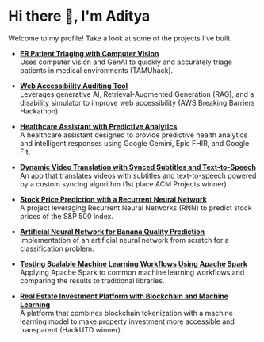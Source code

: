 # Hi there 👋, I'm Aditya

Welcome to my profile! Take a look at some of the projects I've built.

- [**ER Patient Triaging with Computer Vision**](https://github.com/Retrospek/GuardianCV)  
  Uses computer vision and GenAI to quickly and accurately triage patients in medical environments (TAMUhack).

- [**Web Accessibility Auditing Tool**](https://github.com/iamudyavar/AccessAI)  
  Leverages generative AI, Retrieval-Augmented Generation (RAG), and a disability simulator to improve web accessibility (AWS Breaking Barriers Hackathon).

- [**Healthcare Assistant with Predictive Analytics**](https://github.com/KhromeM/meddy)  
  A healthcare assistant designed to provide predictive health analytics and intelligent responses using Google Gemini, Epic FHIR, and Google Fit.

- [**Dynamic Video Translation with Synced Subtitles and Text-to-Speech**](https://github.com/acm-projects/Envoy)  
  An app that translates videos with subtitles and text-to-speech powered by a custom syncing algorithm (1st place ACM Projects winner).

- [**Stock Price Prediction with a Recurrent Neural Network**](https://github.com/iamudyavar/stock-prediction-recurrent-neural-network)  
  A project leveraging Recurrent Neural Networks (RNN) to predict stock prices of the S&P 500 index.

- [**Artificial Neural Network for Banana Quality Prediction**](https://github.com/iamudyavar/banana_quality_neural_network)  
  Implementation of an artificial neural network from scratch for a classification problem.

- [**Testing Scalable Machine Learning Workflows Using Apache Spark**](https://github.com/iamudyavar/big-data-research-project)  
  Applying Apache Spark to common machine learning workflows and comparing the results to traditional libraries.

- [**Real Estate Investment Platform with Blockchain and Machine Learning**](https://github.com/ManishMallik/Coppington)  
  A platform that combines blockchain tokenization with a machine learning model to make property investment more accessible and transparent (HackUTD winner).

